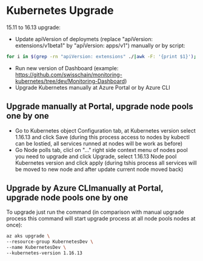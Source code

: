 # Kubernetes Upgrade

15.11 to 16.13 upgrade:

* Update apiVersion of deploymets (replace "apiVersion: extensions/v1beta1" by "apiVersion: apps/v1") manually or by script:
```bash
for i in $(grep -rn "apiVersion: extensions" ./|awk -F: '{print $1}'); do echo $i;cp $i $i.tmp;sed 's#apiVersion: extensions/v1beta1#apiVersion: apps/v1#g' $i.tmp > $i;rm $i.tmp; done
```
* Run new version of Dashboard (example: https://github.com/swisschain/monitoring-kubernetes/tree/dev/Monitoring-Dashboard)
* Upgrade Kubernetes manually at Azure Portal or by Azure CLI

## Upgrade manually at Portal, upgrade node pools one by one

* Go to Kubernetes object Configuration tab, at Kubernetes version select 1.16.13 and click Save (during this process access to nodes by kubectl can be lostied, all services runned at nodes will be work as before)
* Go Node polls tab, clicl on "..." right side context menu of nodes pool you need to upgrade and click Upgrade, select 1.16.13 Node pool Kubernetes version and click apply (during tshis process all services will be moved to new node and after update current node moved back)

## Upgrade by Azure CLImanually at Portal, upgrade node pools one by one

To upgrade just run the command (in comparison with manual upgrade process this command will start upgrade process at all node pools nodes at once):

```bash
az aks upgrade \
--resource-group KubernetesDev \
--name KubernetesDev \
--kubernetes-version 1.16.13
```
